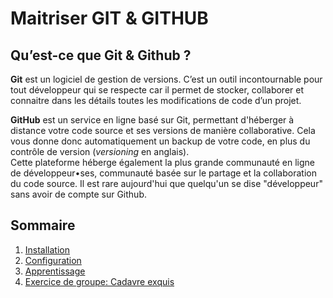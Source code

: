 # Maitriser GIT & GITHUB

## Qu’est-ce que Git & Github ?

**Git** est un logiciel de gestion de versions. C’est un outil incontournable pour tout développeur qui se respecte car il permet de stocker, collaborer et connaitre dans les détails toutes les modifications de code d’un projet.

**GitHub** est un service en ligne basé sur Git, permettant d'héberger à distance votre code source et ses versions de manière collaborative. Cela vous donne donc automatiquement un backup de votre code, en plus du contrôle de version (*versioning* en anglais).  
Cette plateforme héberge également la plus grande communauté en ligne de développeur•ses, communauté basée sur le partage et la collaboration du code source.  Il est rare aujourd'hui que quelqu'un se dise "développeur" sans avoir de compte sur Github.

## Sommaire

1. [Installation](1.git-installation.md)
2. [Configuration](2.git-configuration.md)
3. [Apprentissage](3.git-training.md)
4. [Exercice de groupe: Cadavre exquis](4.exercice-git-cadavre-exquis.md)